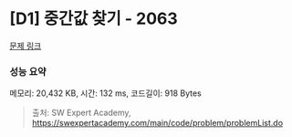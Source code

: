# [D1] 중간값 찾기 - 2063 

[문제 링크](https://swexpertacademy.com/main/code/problem/problemDetail.do?contestProbId=AV5QPsXKA2UDFAUq) 

### 성능 요약

메모리: 20,432 KB, 시간: 132 ms, 코드길이: 918 Bytes



> 출처: SW Expert Academy, https://swexpertacademy.com/main/code/problem/problemList.do
